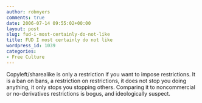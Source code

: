 ```yaml
---
author: robmyers
comments: true
date: 2006-07-14 09:55:02+00:00
layout: post
slug: fud-i-most-certainly-do-not-like
title: FUD I most certainly do not like
wordpress_id: 1039
categories:
- Free Culture
---
```


  
Copyleft/sharealike is only a restriction if you want to impose restrictions. It is a ban on bans, a restriction on restrictions, it does not stop you doing anything, it only stops you stopping others. Comparing it to noncommercial or no-derivatives restrictions is bogus, and ideologically suspect.  


  


